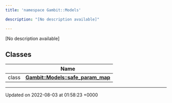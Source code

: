 ```yaml
---
title: 'namespace Gambit::Models'

description: "[No description available]"

---
```







[No description available]

## Classes

|                | Name           |
| -------------- | -------------- |
| class | **[Gambit::Models::safe_param_map](/documentation/code/main/classes/classgambit_1_1models_1_1safe__param__map/)**  |






-------------------------------

Updated on 2022-08-03 at 01:58:23 +0000